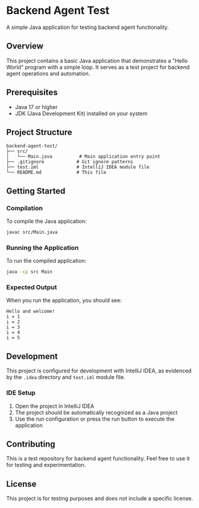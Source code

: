 # Backend Agent Test

A simple Java application for testing backend agent functionality.

## Overview

This project contains a basic Java application that demonstrates a "Hello World" program with a simple loop. It serves as a test project for backend agent operations and automation.

## Prerequisites

- Java 17 or higher
- JDK (Java Development Kit) installed on your system

## Project Structure

```
backend-agent-test/
├── src/
│   └── Main.java          # Main application entry point
├── .gitignore            # Git ignore patterns
├── test.iml              # IntelliJ IDEA module file
└── README.md             # This file
```

## Getting Started

### Compilation

To compile the Java application:

```bash
javac src/Main.java
```

### Running the Application

To run the compiled application:

```bash
java -cp src Main
```

### Expected Output

When you run the application, you should see:

```
Hello and welcome!
i = 1
i = 2
i = 3
i = 4
i = 5
```

## Development

This project is configured for development with IntelliJ IDEA, as evidenced by the `.idea` directory and `test.iml` module file.

### IDE Setup

1. Open the project in IntelliJ IDEA
2. The project should be automatically recognized as a Java project
3. Use the run configuration or press the run button to execute the application

## Contributing

This is a test repository for backend agent functionality. Feel free to use it for testing and experimentation.

## License

This project is for testing purposes and does not include a specific license.